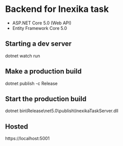 ﻿# Backend for Inexika task

- ASP.NET Core 5.0 (Web API)
- Entity Framework Core 5.0

## Starting a dev server

dotnet watch run

## Make a production build

dotnet publish -c Release

## Start the production build

dotnet bin\Release\net5.0\publish\InexikaTaskServer.dll 

## Hosted

https://localhost:5001
